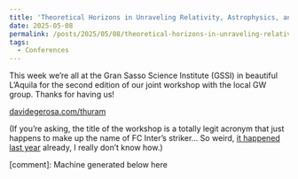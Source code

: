```yaml
---
title: 'Theoretical Horizons in Unraveling Relativity, Astrophysics, and Mergers (THURAM)'
date: 2025-05-08
permalink: /posts/2025/05/08/theoretical-horizons-in-unraveling-relativity-astrophysics-and-mergers-thuram
tags:
  - Conferences
---
```


This week we’re all at the Gran Sasso Science Institute (GSSI) in beautiful L’Aquila for the second edition of our joint workshop with the local GW group. Thanks for having us! 

[davidegerosa.com/thuram](<../../../../../index.html?p=6295>)

(If you’re asking, the title of the workshop is a totally legit acronym that just happens to make up the name of FC Inter’s striker… So weird, [it happened last year](<../../../../../index.html?p=5734>) already, I really don’t know how.)

[comment]: Machine generated below here

